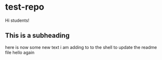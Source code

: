 # test-repo

Hi students!

## This is a subheading 

here is now some new text i am adding to to the shell to update the readme file
hello again 
